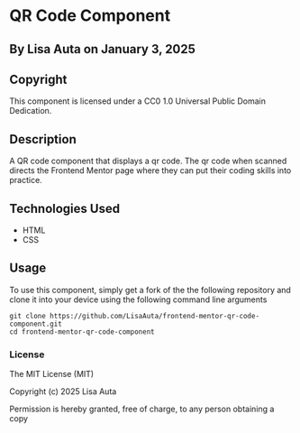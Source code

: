 # QR Code Component

## By Lisa Auta on January 3, 2025

## Copyright
This component is licensed under a CC0 1.0 Universal Public Domain Dedication.

## Description
A QR code component that displays a qr code. The qr code when scanned directs the Frontend Mentor page where they can put their coding skills into practice.

## Technologies Used
- HTML
- CSS


## Usage
To use this component, simply get a fork of the the following repository and clone it into your device using the following command line arguments 

    git clone https://github.com/LisaAuta/frontend-mentor-qr-code-component.git
    cd frontend-mentor-qr-code-component
    

### License
The MIT License (MIT)

Copyright (c) 2025 Lisa Auta

Permission is hereby granted, free of charge, to any person obtaining a copy